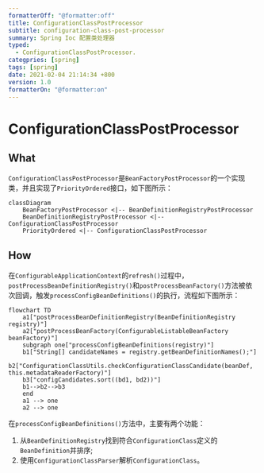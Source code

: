 ```yaml
---
formatterOff: "@formatter:off"
title: ConfigurationClassPostProcessor
subtitle: configuration-class-post-processor 
summary: Spring Ioc 配置类处理器
typed:
  - ConfigurationClassPostProcessor.
categpries: [spring] 
tags: [spring] 
date: 2021-02-04 21:14:34 +800 
version: 1.0
formatterOn: "@formatter:on"
---
```



# ConfigurationClassPostProcessor

## What

`ConfigurationClassPostProcessor`是`BeanFactoryPostProcessor`的一个实现类，并且实现了`PriorityOrdered`接口，如下图所示：

```mermaid
classDiagram
    BeanFactoryPostProcessor <|-- BeanDefinitionRegistryPostProcessor
    BeanDefinitionRegistryPostProcessor <|-- ConfigurationClassPostProcessor
    PriorityOrdered <|-- ConfigurationClassPostProcessor
```

## How

在`ConfigurableApplicationContext`的`refresh()`过程中，`postProcessBeanDefinitionRegistry()`和`postProcessBeanFactory()`方法被依次回调，触发`processConfigBeanDefinitions()`的执行，流程如下图所示：

```mermaid
flowchart TD
	a1["postProcessBeanDefinitionRegistry(BeanDefinitionRegistry registry)"]
    a2["postProcessBeanFactory(ConfigurableListableBeanFactory beanFactory)"]
    subgraph one["processConfigBeanDefinitions(registry)"]
    b1["String[] candidateNames = registry.getBeanDefinitionNames();"]
    b2["ConfigurationClassUtils.checkConfigurationClassCandidate(beanDef, this.metadataReaderFactory)"]
	b3["configCandidates.sort((bd1, bd2))"]    
    b1-->b2-->b3
    end
    a1 --> one
    a2 --> one
```

在`processConfigBeanDefinitions()`方法中，主要有两个功能：

1. 从`BeanDefinitionRegistry`找到符合`ConfigurationClass`定义的`BeanDefinition`并排序;
2. 使用`ConfigurationClassParser`解析`ConfigurationClass`。